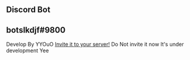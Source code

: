 Discord Bot
---
**botslkdjf#9800**
---
Develop By YYOuO
[Invite it to your server!](https://discord.com/api/oauth2/authorize?client_id=991363050428960848&permissions=8&scope=bot)
Do Not invite it now 
It's under development
Yee